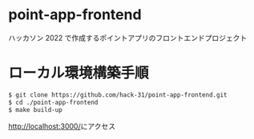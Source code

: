 # point-app-frontend

ハッカソン 2022 で作成するポイントアプリのフロントエンドプロジェクト

# ローカル環境構築手順

```sh
$ git clone https://github.com/hack-31/point-app-frontend.git
$ cd ./point-app-frontend
$ make build-up
```

[http://localhost:3000/](http://localhost:3000/)にアクセス
